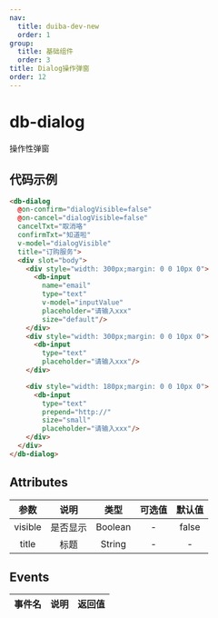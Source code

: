 ```yaml
---
nav:
  title: duiba-dev-new
  order: 1
group:
  title: 基础组件
  order: 3
title: Dialog操作弹窗
order: 12
---
```


# db-dialog

操作性弹窗

## 代码示例

```html
<db-dialog
  @on-confirm="dialogVisible=false"
  @on-cancel="dialogVisible=false"
  cancelTxt="取消咯"
  confirmTxt="知道啦"
  v-model="dialogVisible"
  title="订购服务">
  <div slot="body">
    <div style="width: 300px;margin: 0 0 10px 0">
      <db-input
        name="email"
        type="text"
        v-model="inputValue"
        placeholder="请输入xxx"
        size="default"/>
    </div>
    <div style="width: 300px;margin: 0 0 10px 0">
      <db-input
        type="text"
        placeholder="请输入xxx"/>
    </div>

    <div style="width: 180px;margin: 0 0 10px 0">
      <db-input
        type="text"
        prepend="http://"
        size="small"
        placeholder="请输入xxx"/>
    </div>
  </div>
</db-dialog>
```

## Attributes

参数|说明|类型|可选值|默认值
:---:|:--:|:---:|:---:|:---:
visible|是否显示|Boolean|-|false
title|标题|String|-|-

## Events

事件名|说明|返回值
:---:|:--:|:---:
